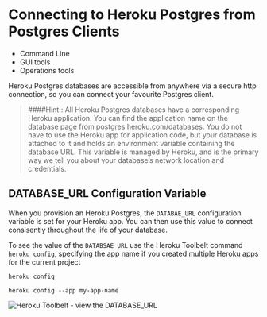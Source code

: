 # Connecting to Heroku Postgres from Postgres Clients

* Command Line
* GUI tools
* Operations tools


Heroku Postgres databases are accessible from anywhere via a secure http connection, so you can connect your favourite Postgres client.

> ####Hint:: All Heroku Postgres databases have a corresponding Heroku application. You can find the application name on the database page from postgres.heroku.com/databases. You do not have to use the Heroku app for application code, but your database is attached to it and holds an environment variable containing the database URL. This variable is managed by Heroku, and is the primary way we tell you about your database’s network location and credentials.

## DATABASE_URL Configuration Variable

When you provision an Heroku Postgres, the `DATABAE_URL` configuration variable is set for your Heroku app.  You can then use this value to connect consisently throughout the life of your database.

To see the value of the `DATABSAE_URL` use the Heroku Toolbelt command `heroku config`, specifying the app name if you created multiple Heroku apps for the current project

```
heroku config

heroku config --app my-app-name
```

![Heroku Toolbelt - view the DATABASE_URL]()
